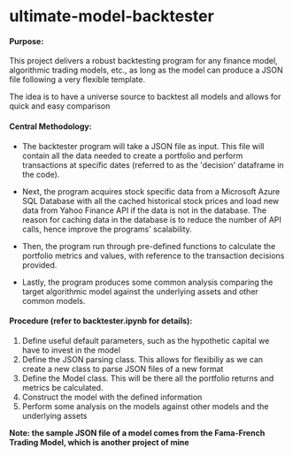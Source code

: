 # ultimate-model-backtester

#### Purpose:
This project delivers a robust backtesting program for any finance model, algorithmic trading models, etc., as long as the model can produce a JSON file following a very flexible template.

The idea is to have a universe source to backtest all models and allows for quick and easy comparison

#### Central Methodology:
- The backtester program will take a JSON file as input. This file will contain all the data needed to create a portfolio and perform transactions at specific dates (referred to as the 'decision' dataframe in the code). 

- Next, the program acquires stock specific data from a Microsoft Azure SQL Database with all the cached historical stock prices and load new data from Yahoo Finance API if the data is not in the database. The reason for caching data in the database is to reduce the number of API calls, hence improve the programs' scalability.

- Then, the program run through pre-defined functions to calculate the portfolio metrics and values, with reference to the transaction decisions provided.

- Lastly, the program produces some common analysis comparing the target algorithmic model against the underlying assets and other common models.

#### Procedure (refer to backtester.ipynb for details):
1. Define useful default parameters, such as the hypothetic capital we have to invest in the model
2. Define the JSON parsing class. This allows for flexibiliy as we can create a new class to parse JSON files of a new format
3. Define the Model class. This will be there all the portfolio returns and metrics be calculated.
4. Construct the model with the defined information
5. Perform some analysis on the models against other models and the underlying assets

**Note: the sample JSON file of a model comes from the Fama-French Trading Model, which is another project of mine**

